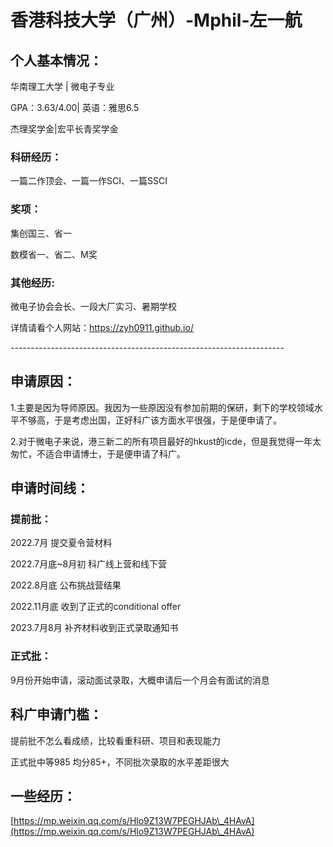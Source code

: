 # 香港科技大学（广州）-Mphil-左一航

## 个人基本情况：

华南理工大学 | 微电子专业

GPA：3.63/4.00| 英语：雅思6.5

杰理奖学金|宏平长青奖学金

### 科研经历：

一篇二作顶会、一篇一作SCI、一篇SSCI

### 奖项：

集创国三、省一

数模省一、省二、M奖&#x20;

### 其他经历:

微电子协会会长、一段大厂实习、暑期学校&#x20;

详情请看个人网站：https://zyh0911.github.io/

\--------------------------------------------------------------------

## 申请原因：

1.主要是因为导师原因。我因为一些原因没有参加前期的保研，剩下的学校领域水平不够高，于是考虑出国，正好科广该方面水平很强，于是便申请了。

2.对于微电子来说，港三新二的所有项目最好的hkust的icde，但是我觉得一年太匆忙，不适合申请博士，于是便申请了科广。

## 申请时间线：

### 提前批：

2022.7月 提交夏令营材料

2022.7月底\~8月初 科广线上营和线下营

2022.8月底 公布挑战营结果

2022.11月底 收到了正式的conditional offer

2023.7月8月 补齐材料收到正式录取通知书

### 正式批：

9月份开始申请，滚动面试录取，大概申请后一个月会有面试的消息

## 科广申请门槛：

提前批不怎么看成绩，比较看重科研、项目和表现能力

正式批中等985 均分85+，不同批次录取的水平差距很大

## 一些经历：

[https://mp.weixin.qq.com/s/Hlo9Z13W7PEGHJAb\_4HAvA](https://mp.weixin.qq.com/s/Hlo9Z13W7PEGHJAb\_4HAvA)
